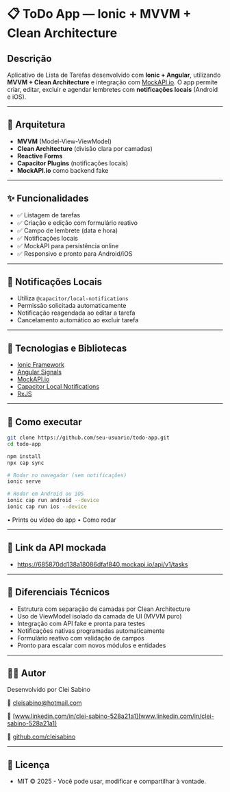 # 📋 ToDo App — Ionic + MVVM + Clean Architecture

## Descrição

Aplicativo de Lista de Tarefas desenvolvido com **Ionic + Angular**, utilizando **MVVM + Clean Architecture** e integração com [MockAPI.io](https://mockapi.io/). O app permite criar, editar, excluir e agendar lembretes com **notificações locais** (Android e iOS).

---

## 🧱 Arquitetura

- **MVVM** (Model-View-ViewModel)
- **Clean Architecture** (divisão clara por camadas)
- **Reactive Forms**
- **Capacitor Plugins** (notificações locais)
- **MockAPI.io** como backend fake

---

## ✨ Funcionalidades

- ✅ Listagem de tarefas
- ✅ Criação e edição com formulário reativo
- ✅ Campo de lembrete (data e hora)
- ✅ Notificações locais
- ✅ MockAPI para persistência online
- ✅ Responsivo e pronto para Android/iOS

---

## 🔔 Notificações Locais

- Utiliza `@capacitor/local-notifications`
- Permissão solicitada automaticamente
- Notificação reagendada ao editar a tarefa
- Cancelamento automático ao excluir tarefa

---

## 🔧 Tecnologias e Bibliotecas

- [Ionic Framework](https://ionicframework.com/)
- [Angular Signals](https://angular.io/guide/signals)
- [MockAPI.io](https://mockapi.io/)
- [Capacitor Local Notifications](https://capacitorjs.com/docs/apis/local-notifications)
- [RxJS](https://rxjs.dev/)

---

## 🚀 Como executar

```bash
git clone https://github.com/seu-usuario/todo-app.git
cd todo-app

npm install
npx cap sync

# Rodar no navegador (sem notificações)
ionic serve

# Rodar em Android ou iOS
ionic cap run android --device
ionic cap run ios --device
```

•	Prints ou vídeo do app
•	Como rodar

---

## 🔗 Link da API mockada

- https://685870dd138a18086dfaf840.mockapi.io/api/v1/tasks


---

## 🚀 Diferenciais Técnicos

- Estrutura com separação de camadas por Clean Architecture
- Uso de ViewModel isolado da camada de UI (MVVM puro)
- Integração com API fake e pronta para testes
- Notificações nativas programadas automaticamente
- Formulário reativo com validação de campos
- Pronto para escalar com novos módulos e entidades

---

## 🧑‍💻 Autor

Desenvolvido por Clei Sabino

📧 cleisabino@hotmail.com

🔗 [www.linkedin.com/in/clei-sabino-528a21a1](www.linkedin.com/in/clei-sabino-528a21a1)

🐙 [github.com/cleisabino](https://github.com/cleisabino)

---

## 📝 Licença

- MIT © 2025 - Você pode usar, modificar e compartilhar à vontade.
